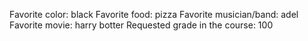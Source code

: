 Favorite color: black
Favorite food: pizza
Favorite musician/band: adel
Favorite movie: harry botter
Requested grade in the course: 100
